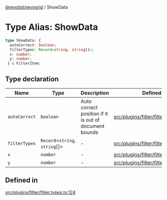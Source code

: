 [@revolist/revogrid](README.md) / ShowData

# Type Alias: ShowData

```ts
type ShowData: {
  autoCorrect: boolean;
  filterTypes: Record<string, string[]>;
  x: number;
  y: number;
 } & FilterItem;
```

## Type declaration

| Name | Type | Description | Defined in |
| ------ | ------ | ------ | ------ |
| `autoCorrect` | `boolean` | Auto correct position if it is out of document bounds | [src/plugins/filter/filter.types.ts:130](https://github.com/revolist/revogrid/blob/cef5db5acf21deb63962d633ec5e3d088dfc6c5b/src/plugins/filter/filter.types.ts#L130) |
| `filterTypes` | `Record`\<`string`, `string`[]\> | - | [src/plugins/filter/filter.types.ts:131](https://github.com/revolist/revogrid/blob/cef5db5acf21deb63962d633ec5e3d088dfc6c5b/src/plugins/filter/filter.types.ts#L131) |
| `x` | `number` | - | [src/plugins/filter/filter.types.ts:125](https://github.com/revolist/revogrid/blob/cef5db5acf21deb63962d633ec5e3d088dfc6c5b/src/plugins/filter/filter.types.ts#L125) |
| `y` | `number` | - | [src/plugins/filter/filter.types.ts:126](https://github.com/revolist/revogrid/blob/cef5db5acf21deb63962d633ec5e3d088dfc6c5b/src/plugins/filter/filter.types.ts#L126) |

## Defined in

[src/plugins/filter/filter.types.ts:124](https://github.com/revolist/revogrid/blob/cef5db5acf21deb63962d633ec5e3d088dfc6c5b/src/plugins/filter/filter.types.ts#L124)
